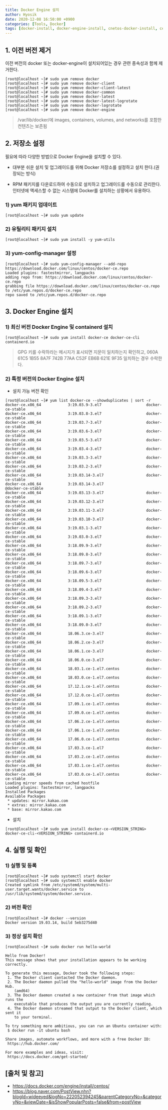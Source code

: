```yaml
---
title: Docker Engine 설치
author: Hyosik
date: 2020-12-08 16:50:00 +0900
categories: [Tools, Docker]
tags: [docker-install, docker-engine-install, cnetos-docker-install, centos-docker, docker, docker-설치, 도커-설치, 도커-엔진-설치]
---
```


## 1. 이전 버전 제거
이전 버전의 docker 또는 docker-engine이 설치되어있는 경우 관련 종속성과 함께 제거한다.

```shell
[root@localhost ~]# sudo yum remove docker
[root@localhost ~]# sudo yum remove docker-client
[root@localhost ~]# sudo yum remove docker-client-latest
[root@localhost ~]# sudo yum remove docker-common
[root@localhost ~]# sudo yum remove docker-latest
[root@localhost ~]# sudo yum remove docker-latest-logrotate
[root@localhost ~]# sudo yum remove docker-logrotate
[root@localhost ~]# sudo yum remove docker-engine
```

> /var/lib/docker/에 images, containers, volumes, and networks를 포함한 컨텐츠는 보존됨

## 2. 저장소 설정
필요에 따라 다양한 방법으로 Docker Engine을 설치할 수 있다.

* 대부분 쉬운 설치 및 업그레이드를 위해 Docker 저장소를 설정하고 설치 한다.(권장되는 방식)

* RPM 패키지를 다운로드하여 수동으로 설치하고 업그레이드를 수동으로 관리한다. 인터넷에 액세스할 수 없는 시스템에 Docker를 설치하는 상황에서 유용하다.

### 1) yum 패키지 업데이트

```shell
[root@localhost ~]# sudo yum update
```

### 2) 유틸리티 패키지 설치

```shell
[root@localhost ~]# sudo yum install -y yum-utils
```

### 3) yum-config-manager 설정

```shell
[root@localhost ~]# sudo yum-config-manager --add-repo https://download.docker.com/linux/centos/docker-ce.repo
Loaded plugins: fastestmirror, langpacks
adding repo from: https://download.docker.com/linux/centos/docker-ce.repo
grabbing file https://download.docker.com/linux/centos/docker-ce.repo to /etc/yum.repos.d/docker-ce.repo
repo saved to /etc/yum.repos.d/docker-ce.repo
```

## 3. Docker Engine 설치

### 1) 최신 버전 Docker Engine 및 containerd 설치

```shell
[root@localhost ~]# sudo yum install docker-ce docker-ce-cli containerd.io
```

> GPG 키를 수락하라는 메시지가 표시되면 지문이 일치하는지 확인하고, 060A 61C5 1B55 8A7F 742B 77AA C52F EB6B 621E 9F35 일치하는 경우 수락한다.

### 2) 특정 버전의 Docker Engine 설치

* 설치 가능 버전 확인

```shell
[root@localhost ~]# yum list docker-ce --showduplicates | sort -r
docker-ce.x86_64            3:19.03.9-3.el7                    docker-ce-stable 
docker-ce.x86_64            3:19.03.8-3.el7                    docker-ce-stable 
docker-ce.x86_64            3:19.03.7-3.el7                    docker-ce-stable 
docker-ce.x86_64            3:19.03.6-3.el7                    docker-ce-stable 
docker-ce.x86_64            3:19.03.5-3.el7                    docker-ce-stable 
docker-ce.x86_64            3:19.03.4-3.el7                    docker-ce-stable 
docker-ce.x86_64            3:19.03.3-3.el7                    docker-ce-stable 
docker-ce.x86_64            3:19.03.2-3.el7                    docker-ce-stable 
docker-ce.x86_64            3:19.03.14-3.el7                   docker-ce-stable 
docker-ce.x86_64            3:19.03.14-3.el7                   @docker-ce-stable
docker-ce.x86_64            3:19.03.13-3.el7                   docker-ce-stable 
docker-ce.x86_64            3:19.03.12-3.el7                   docker-ce-stable 
docker-ce.x86_64            3:19.03.11-3.el7                   docker-ce-stable 
docker-ce.x86_64            3:19.03.10-3.el7                   docker-ce-stable 
docker-ce.x86_64            3:19.03.1-3.el7                    docker-ce-stable 
docker-ce.x86_64            3:19.03.0-3.el7                    docker-ce-stable 
docker-ce.x86_64            3:18.09.9-3.el7                    docker-ce-stable 
docker-ce.x86_64            3:18.09.8-3.el7                    docker-ce-stable 
docker-ce.x86_64            3:18.09.7-3.el7                    docker-ce-stable 
docker-ce.x86_64            3:18.09.6-3.el7                    docker-ce-stable 
docker-ce.x86_64            3:18.09.5-3.el7                    docker-ce-stable 
docker-ce.x86_64            3:18.09.4-3.el7                    docker-ce-stable 
docker-ce.x86_64            3:18.09.3-3.el7                    docker-ce-stable 
docker-ce.x86_64            3:18.09.2-3.el7                    docker-ce-stable 
docker-ce.x86_64            3:18.09.1-3.el7                    docker-ce-stable 
docker-ce.x86_64            3:18.09.0-3.el7                    docker-ce-stable 
docker-ce.x86_64            18.06.3.ce-3.el7                   docker-ce-stable 
docker-ce.x86_64            18.06.2.ce-3.el7                   docker-ce-stable 
docker-ce.x86_64            18.06.1.ce-3.el7                   docker-ce-stable 
docker-ce.x86_64            18.06.0.ce-3.el7                   docker-ce-stable 
docker-ce.x86_64            18.03.1.ce-1.el7.centos            docker-ce-stable 
docker-ce.x86_64            18.03.0.ce-1.el7.centos            docker-ce-stable 
docker-ce.x86_64            17.12.1.ce-1.el7.centos            docker-ce-stable 
docker-ce.x86_64            17.12.0.ce-1.el7.centos            docker-ce-stable 
docker-ce.x86_64            17.09.1.ce-1.el7.centos            docker-ce-stable 
docker-ce.x86_64            17.09.0.ce-1.el7.centos            docker-ce-stable 
docker-ce.x86_64            17.06.2.ce-1.el7.centos            docker-ce-stable 
docker-ce.x86_64            17.06.1.ce-1.el7.centos            docker-ce-stable 
docker-ce.x86_64            17.06.0.ce-1.el7.centos            docker-ce-stable 
docker-ce.x86_64            17.03.3.ce-1.el7                   docker-ce-stable 
docker-ce.x86_64            17.03.2.ce-1.el7.centos            docker-ce-stable 
docker-ce.x86_64            17.03.1.ce-1.el7.centos            docker-ce-stable 
docker-ce.x86_64            17.03.0.ce-1.el7.centos            docker-ce-stable 
Loading mirror speeds from cached hostfile
Loaded plugins: fastestmirror, langpacks
Installed Packages
Available Packages
 * updates: mirror.kakao.com
 * extras: mirror.kakao.com
 * base: mirror.kakao.com
```

* 설치

```shell
[root@localhost ~]# sudo yum install docker-ce-<VERSION_STRING> docker-ce-cli-<VERSION_STRING> containerd.io
```

## 4. 실행 및 확인

### 1) 실행 및 등록

```shell
[root@localhost ~]# sudo systemctl start docker
[root@localhost ~]# sudo systemctl enable docker
Created symlink from /etc/systemd/system/multi-user.target.wants/docker.service to /usr/lib/systemd/system/docker.service.
```

### 2) 버전 확인

```shell
[root@localhost ~]# docker --version
Docker version 19.03.14, build 5eb3275d40
```

### 3) 정상 설치 확인

```shell
[root@localhost ~]# sudo docker run hello-world

Hello from Docker!
This message shows that your installation appears to be working correctly.

To generate this message, Docker took the following steps:
 1. The Docker client contacted the Docker daemon.
 2. The Docker daemon pulled the "hello-world" image from the Docker Hub.
    (amd64)
 3. The Docker daemon created a new container from that image which runs the
    executable that produces the output you are currently reading.
 4. The Docker daemon streamed that output to the Docker client, which sent it
    to your terminal.

To try something more ambitious, you can run an Ubuntu container with:
 $ docker run -it ubuntu bash

Share images, automate workflows, and more with a free Docker ID:
 https://hub.docker.com/

For more examples and ideas, visit:
 https://docs.docker.com/get-started/
```

## [출처 및 참고]
* <https://docs.docker.com/engine/install/centos/>
* <https://blog.naver.com/PostView.nhn?blogId=wideeyed&logNo=222052394245&parentCategoryNo=&categoryNo=&viewDate=&isShowPopularPosts=false&from=postView>

